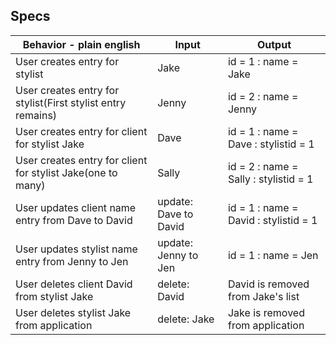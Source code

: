 ## Specs


| Behavior - plain english                                    | Input                 | Output                                |
|-------------------------------------------------------------|-----------------------|---------------------------------------|
| User creates entry for stylist                              | Jake                  | id = 1 : name = Jake                  |
| User creates entry for stylist(First stylist entry remains) | Jenny                 | id = 2 : name = Jenny                 |
| User creates entry for client for stylist Jake              | Dave                  | id = 1 : name = Dave : stylistid = 1  |
| User creates entry for client for stylist Jake(one to many) | Sally                 | id = 2 : name = Sally : stylistid = 1 |
| User updates client name entry from Dave to David           | update: Dave to David | id = 1 : name = David : stylistid = 1 |
| User updates stylist name entry from Jenny to Jen           | update: Jenny to Jen  | id = 1 : name = Jen                   |
| User deletes client David from stylist Jake                 | delete: David         | David is removed from Jake's list     |
| User deletes stylist Jake from application                  | delete: Jake          | Jake is removed from application      |
